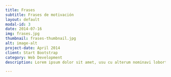 ```yaml
---
title: Frases
subtitle: Frases de motivación
layout: default
modal-id: 3
date: 2014-07-16
img: frases.jpg
thumbnail: frases-thumbnail.jpg
alt: image-alt
project-date: April 2014
client: Start Bootstrap
category: Web Development
description: Lorem ipsum dolor sit amet, usu cu alterum nominavi lobortis. At duo novum diceret. Tantas apeirian vix et, usu sanctus postulant inciderint ut, populo diceret necessitatibus in vim. Cu eum dicam feugiat noluisse.

---
```

